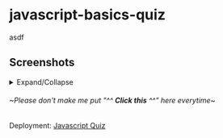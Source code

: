 # javascript-basics-quiz

asdf

## Screenshots

<details>
<summary>Expand/Collapse</summary>

![Start page](./assets/images/screenshot1.png)

![A question](./assets/images/screenshot2.png)

![End screen](./assets/images/screenshot3.png)

![Highscore screen](./assets/images/screenshot4.png)

</details>

###### ~Please don't make me put "^^ ***Click this*** ^^" here everytime~

Deployment: [Javascript Quiz](https://ducktrshessami.github.io/javascript-basics-quiz/)
